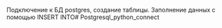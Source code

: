 Подключение к БД postgres, создание таблицы. Заполнение данных с помощью INSERT INTO# Postgresql_python_connect
